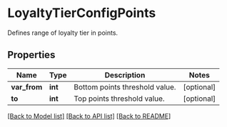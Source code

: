 # LoyaltyTierConfigPoints

Defines range of loyalty tier in points.

## Properties

Name | Type | Description | Notes
------------ | ------------- | ------------- | -------------
**var_from** | **int** | Bottom points threshold value. | [optional] 
**to** | **int** | Top points threshold value. | [optional] 

[[Back to Model list]](../README.md#documentation-for-models) [[Back to API list]](../README.md#documentation-for-api-endpoints) [[Back to README]](../README.md)


